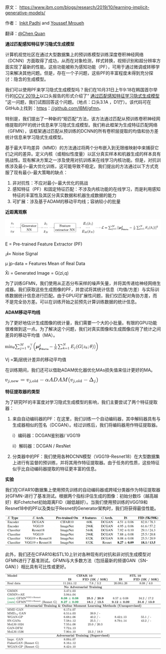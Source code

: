 原文： https://www.ibm.com/blogs/research/2019/10/learning-implicit-generative-models/ 

作者： [Inkit Padhi](https://www.ibm.com/blogs/research/author/inkit-padhi/) and [Youssef Mroueh](https://www.ibm.com/blogs/research/author/youssef-mroueh/) 

翻译：[@Chen Quan](https://github.com/chenquan )



**通过匹配感知特征学习隐式生成模型**

计算机视觉社区在通过大型数据集上的预训练模型训练深度卷积神经网络（DCNN）方面取得了成功，从而在对象检测，样式转换，视频识别和超分辨率方面实现了最新的性能。这些功能被称为感知功能（PF），可用于通过微调或转移学习来解决其他问题。但是，存在一个子问题，这些PF的丰富程度未得到充分探讨：隐含的生成模型。

 我们可以使用PF来学习隐式生成模型吗？我们在10月31日上午9:18在韩国首尔举行的[ICCV 2019上](http://iccv2019.thecvf.com/)以口头报告的形式介绍了“ [通过匹配感知特征学习隐式生成模型](https://arxiv.org/abs/1904.02762) ”这一问题，我们试图回答这个问题。（地点：口头3.1A ，D1厅）。该代码可在GitHub上找到：[https](https://github.com/IBM/gfmn)：[//github.com/IBM/gfmn](https://github.com/IBM/gfmn)。 



特别是，我们提出了一种新的“矩匹配”方法，该方法通过匹配从预训练卷积神经网络提取的PF的统计信息来学习隐式生成模型。我们称此框架为生成特征匹配网络（GFMN），该框架通过匹配从预训练的DCNN的所有卷积层提取的均值和协方差统计信息来学习隐式生成模型。

基于最大平均差异（MMD）的方法通过将两个分布嵌入到无限维映射中来捕获它们之间的差异。定义内核（或相似性度量）以区分真实样本和机器生成的样本具有挑战性。现有解决方案之一涉及使用对抗训练来在线学习内核功能。但是，对抗训练涉及最小-最大优化训练，这可能导致不稳定。我们提出的方法通过以下方式克服了现有最小-最大策略的缺点：

1. 非对抗性：不应对最小-最大优化的挑战
2. 感知特征（PF）和固定特征匹配：不涉及内核功能的在线学习，而是利用感知特征的丰富性及其区分真实数据和机器生成数据的能力
3. 可扩展：涉及基于ADAM的移动平均线；容纳较小的批量

**近距离观察**



 ![img](img/A-Closer-Look-Image-1024x111.png) 

E = Pre-trained Feature Extractor (PF)

𝓏**i**= Noise Signal

μ jp-data = Features Mean of Real Data

X̂i = Generated Image = G(zi,q)



为了训练GFMN，我们使用从正态分布采样的噪声矢量，并将其传递给神经网络生成器。我们获取这些生成图像的PF，并尝试将其统计信息（均值/方差）与实际训练数据统计信息进行匹配。由于GPU可扩展性问题，我们仅匹配对角协方差，而不是完全协方差。可以在训练开始之前预先计算训练数据的统计信息。

**ADAM移动平均线**

为了更好地估计生成图像的统计量，我们需要一个大的小批量。有限的GPU功能很难做到这一点。为了解决这个问题，我们对真实图像和生成图像应用了统计之间差异的移动平均值（MA）。

 ![img](img/ADAM-Moving-Average-Image-1-300x28.png) 

 Vj =第j层统计差异的移动平均值 

 在训练期间，我们还可以借助ADAM优化器优化MAs损失值来估计更好的MA。 

 ![img](img/ADAM-Moving-Average-Image-2-300x19.png) 



**特征提取器的类型**

为了研究PF的丰富度对学习隐式生成模型的影响，我们主要尝试了两个特征提取器：

1. 来自自动编码器的PF：在这里，我们训练一个自动编码器，其中解码器具有与生成器相似的签名（DCGAN）。经过训练后，我们将编码器用作特征提取器。

   i）编码器：DCGAN鉴别器/ VGG19

   ii）解码器：DCGAN / ResNet

2. 分类器中的PF：我们使用各种DCNN模型（VGG19-Resnet18）在大型数据集上进行有监督的预训练，并将其用作特征提取器。由于任务的性质，这些特征似乎比自动编码器提取的特征更丰富的信息。

**实验**

我们在CIFAR10数据集上使用预先训练的自动编码器或跨域分类器作为特征提取器对GFMN-进行了基准测试。根据两个指标评估生成的图像：初始分数IS（越高越好）和Fchetchet初始距离FID（越低越好）。当我们使用预训练的VGG19和Resnet18中的PF以及类似于Resnet的Generator架构时，我们将获得最佳性能。

![生成模型](img/Experiments-Graph-1-1024x199.png)

此外，我们还在CIFAR10和STL10上针对各种现有的对抗和非对抗生成模型对GFMN进行了基准测试。GFMN与大多数方法（包括最新的频谱GAN（SN-GAN））相比具有可比性或更好。

![生成模型](img/Experiments-Graph-2-1024x494.png)